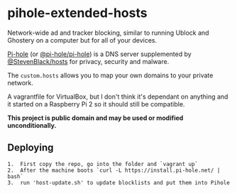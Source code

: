 # pihole-extended-hosts
Network-wide ad and tracker blocking, similar to running Ublock and Ghostery on a computer but for all of your devices.

[Pi-hole](https://pi-hole.net) (or [@pi-hole/pi-hole](https://github.com/pi-hole/pi-hole)) is a DNS server supplemented by [@StevenBlack/hosts](https://github.com/StevenBlack/hosts) for privacy, security and malware.

The `custom.hosts` allows you to map your own domains to your private network.

A vagrantfile for VirtualBox, but I don't think it's dependant on anything and it started on a Raspberry Pi 2 so it should still be compatible.

**This project is public domain and may be used or modified unconditionally.**

## Deploying

    1.  First copy the repo, go into the folder and `vagrant up` 
    2.  After the machine boots `curl -L https://install.pi-hole.net/ | bash`
    3.  run 'host-update.sh' to update blocklists and put them into Pihole
